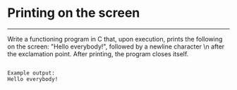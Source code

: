 # Printing on the screen
- - -

Write a functioning program in C that, upon execution, prints the following on the screen: "Hello everybody!", followed by a newline character \n after the exclamation point. After printing, the program closes itself.
```

Example output:
Hello everybody!
